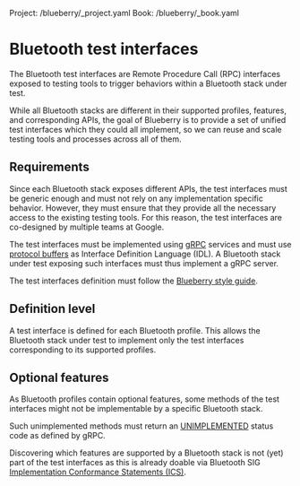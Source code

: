 Project: /blueberry/_project.yaml
Book: /blueberry/_book.yaml

# Bluetooth test interfaces

The Bluetooth test interfaces are Remote Procedure Call (RPC) interfaces
exposed to testing tools to trigger behaviors within a Bluetooth stack under
test.

While all Bluetooth stacks are different in their supported profiles, features,
and corresponding APIs, the goal of Blueberry is to provide a set of unified
test interfaces which they could all implement, so we can reuse and scale
testing tools and processes across all of them.

## Requirements

Since each Bluetooth stack exposes different APIs, the test interfaces must be
generic enough and must not rely on any implementation specific behavior.
However, they must ensure that they provide all the necessary access to the
existing testing tools. For this reason, the test interfaces are co-designed by
multiple teams at Google.

The test interfaces must be implemented using [gRPC](https://grpc.io/) services
and must use [protocol buffers](https://developers.google.com/protocol-buffers)
as Interface Definition Language (IDL). A Bluetooth stack under test exposing
such interfaces must thus implement a gRPC server.

The test interfaces definition must follow the [Blueberry style guide](
style_guide.md).

## Definition level

A test interface is defined for each Bluetooth profile. This allows the
Bluetooth stack under test to implement only the test interfaces corresponding
to its supported profiles.

## Optional features

As Bluetooth profiles contain optional features, some methods of the test
interfaces might not be implementable by a specific Bluetooth stack.

Such unimplemented methods must return an [UNIMPLEMENTED](
https://grpc.github.io/grpc/core/md_doc_statuscodes.html) status code as defined
by gRPC.

Discovering which features are supported by a Bluetooth stack is not (yet) part
of the test interfaces as this is already doable via Bluetooth SIG
[Implementation Conformance Statements (ICS)](
https://www.bluetooth.com/specifications/qualification-test-requirements/).
